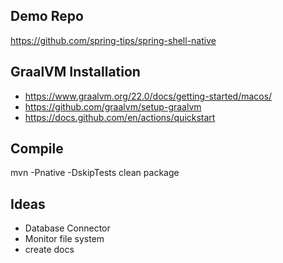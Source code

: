 ## Demo Repo

https://github.com/spring-tips/spring-shell-native

## GraalVM Installation

- https://www.graalvm.org/22.0/docs/getting-started/macos/
- https://github.com/graalvm/setup-graalvm
- https://docs.github.com/en/actions/quickstart

## Compile

mvn -Pnative -DskipTests clean package

## Ideas

- Database Connector
- Monitor file system
- create docs